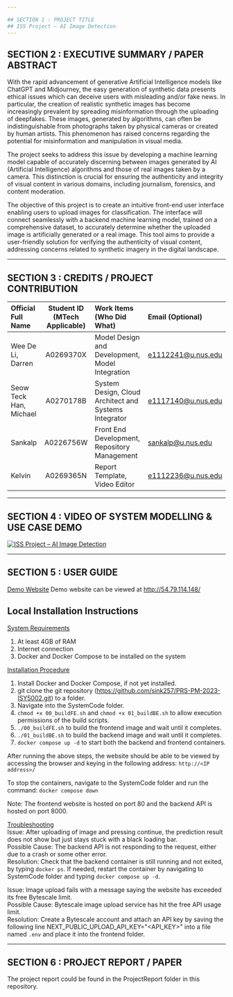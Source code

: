 ```yaml
---

## SECTION 1 : PROJECT TITLE
## ISS Project – AI Image Detection
---
```


## SECTION 2 : EXECUTIVE SUMMARY / PAPER ABSTRACT
With the rapid advancement of generative Artificial Intelligence models like ChatGPT and Midjourney, the easy generation of synthetic data presents ethical issues which can deceive users with misleading and/or fake news. In particular, the creation of realistic synthetic images has become increasingly prevalent by spreading misinformation through the uploading of deepfakes. These images, generated by algorithms, can often be indistinguishable from photographs taken by physical cameras or created by human artists. This phenomenon has raised concerns regarding the potential for misinformation and manipulation in visual media. 

The project seeks to address this issue by developing a machine learning model capable of accurately discerning between images generated by AI (Artificial Intelligence) algorithms and those of real images taken by a camera. This distinction is crucial for ensuring the authenticity and integrity of visual content in various domains, including journalism, forensics, and content moderation. 

The objective of this project is to create an intuitive front-end user interface enabling users to upload images for classification. The interface will connect seamlessly with a backend machine learning model, trained on a comprehensive dataset, to accurately determine whether the uploaded image is artificially generated or a real image. This tool aims to provide a user-friendly solution for verifying the authenticity of visual content, addressing concerns related to synthetic imagery in the digital landscape. 

---

## SECTION 3 : CREDITS / PROJECT CONTRIBUTION

| Official Full Name  | Student ID (MTech Applicable)  | Work Items (Who Did What) | Email (Optional) |
| :------------ |:---------------:| :-------------------------| :-----|
| Wee De Li, Darren | A0269370X | Model Design and Development, Model Integration | e1112241@u.nus.edu |
| Seow Teck Han, Michael | A0270178B | System Design, Cloud Architect and Systems Integrator | e1117140@u.nus.edu |
| Sankalp | A0226756W | Front End Development, Repository Management | sankalp@u.nus.edu |
| Kelvin | A0269365N | Report Template, Video Editor | e1112236@u.nus.edu |

---

## SECTION 4 : VIDEO OF SYSTEM MODELLING & USE CASE DEMO
[![ISS Project – AI Image Detection](https://img.youtube.com/vi/UKxGmrfKkME/0.jpg)](https://youtu.be/UKxGmrfKkME "PRS-PM-2023-ISY5002 ISS Project – AI Image Detection")

---

## SECTION 5 : USER GUIDE
<ins>Demo Website</ins>
Demo website can be viewed at http://54.79.114.148/  

## Local Installation Instructions 

<ins>System Requirements</ins>
1) At least 4GB of RAM 
2) Internet connection 
3) Docker and Docker Compose to be installed on the system 

<ins>Installation Procedure</ins>
1) Install Docker and Docker Compose, if not yet installed. 
2) git clone the git repository (https://github.com/sink257/PRS-PM-2023-ISY5002.git) to a folder. 
3) Navigate into the SystemCode folder.
4) `chmod +x 00_buildFE.sh` and `chmod +x 01_buildBE.sh` to allow execution permissions of the build scripts. 
5) `./00_buildFE.sh` to build the frontend image and wait until it completes. 
6) `./01_buildBE.sh` to build the backend image and wait until it completes. 
7) `docker compose up -d` to start both the backend and frontend containers. 

After running the above steps, the website should be able to be viewed by accessing the browser and keying in the following address: `http://<IP address>/ `

To stop the containers, navigate to the SystemCode folder and run the command: 
`docker compose down`

Note: The frontend website is hosted on port 80 and the backend API is hosted on port 8000. 

 

<ins>Troubleshooting</ins>  
Issue: After uploading of image and pressing continue, the prediction result does not show but just stays stuck with a black loading bar.  
Possible Cause: The backend API is not responding to the request, either due to a crash or some other error.  
Resolution: Check that the backend container is still running and not exited, by typing `docker ps`. If needed, restart the container by navigating to SystemCode folder and typing `docker compose up -d`. 
 

Issue: Image upload fails with a message saying the website has exceeded its free Bytescale limit.  
Possible Cause: Bytescale image upload service has hit the free API usage limit.  
Resolution: Create a Bytescale account and attach an API key by saving the following line NEXT_PUBLIC_UPLOAD_API_KEY="<API_KEY>" into a file named `.env` and place it into the frontend folder.  

---
## SECTION 6 : PROJECT REPORT / PAPER

The project report could be found in the ProjectReport folder in this repository. 


